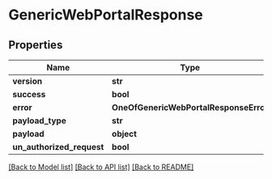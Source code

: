 # GenericWebPortalResponse

## Properties
Name | Type | Description | Notes
------------ | ------------- | ------------- | -------------
**version** | **str** |  | [optional] 
**success** | **bool** |  | [optional] 
**error** | **OneOfGenericWebPortalResponseError** |  | [optional] 
**payload_type** | **str** |  | [optional] 
**payload** | **object** |  | [optional] 
**un_authorized_request** | **bool** |  | [optional] 

[[Back to Model list]](../README.md#documentation-for-models) [[Back to API list]](../README.md#documentation-for-api-endpoints) [[Back to README]](../README.md)

